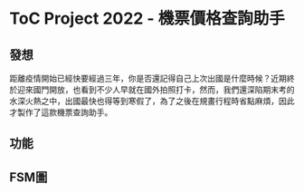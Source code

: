 # ToC Project 2022 - 機票價格查詢助手

## 發想
距離疫情開始已經快要經過三年，你是否還記得自己上次出國是什麼時候？近期終於迎來國門開放，也看到不少人早就在國外拍照打卡，然而，我們還深陷期末考的水深火熱之中，出國最快也得等到寒假了，為了之後在規畫行程時省點麻煩，因此才製作了這款機票查詢助手。

## 功能

## FSM圖
